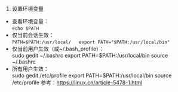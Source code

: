 
1. 设置环境变量  
- 查看环境变量：  
  `echo $PATH`
- 仅当前会话生效：  
  `PATH=$PATH:/usr/local/  
  export PATH="$PATH:/usr/local/bin"`
- 仅当前用户生效（或~/.bash_profile）：  
    sudo gedit ~/.bashrc
    export PATH=$PATH:/usr/local/bin
    source ~/.bashrc
- 所有用户生效：  
    sudo gedit /etc/profile
    export PATH=$PATH:/usr/local/bin
    source /etc/profile
参考：https://linux.cn/article-5478-1.html
